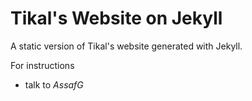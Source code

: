 # Tikal's Website on Jekyll

A static version of Tikal's website generated with Jekyll.

For instructions 
- talk to *AssafG*
